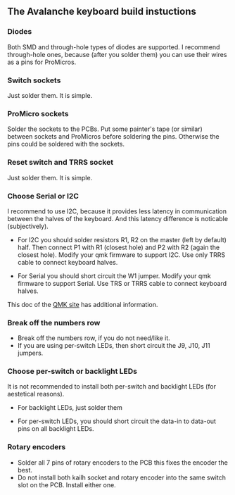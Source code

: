 ## The Avalanche keyboard build instuctions


### Diodes

Both SMD and through-hole types of diodes are supported. I recommend through-hole ones, because (after you solder them)
you can use their wires as a pins for ProMicros.


### Switch sockets

Just solder them. It is simple.


### ProMicro sockets

Solder the sockets to the PCBs. Put some painter's tape (or similar) between sockets and ProMicros before soldering the pins.
Otherwise the pins could be soldered with the sockets.


### Reset switch and TRRS socket

Just solder them. It is simple.


### Choose Serial or I2C
I recommend to use I2C, because it provides less latency in communication between the halves of the
keyboard. And this latency difference is noticable (subjectively).

* For I2C you should solder resistors R1, R2 on the master (left by default) half.
  Then connect P1 with R1 (closest hole) and P2 with R2 (again the closest hole).
  Modify your qmk firmware to support I2C.
  Use only TRRS cable to connect keyboard halves.

* For Serial you should short circuit the W1 jumper. Modify your qmk firmware to support Serial.
  Use TRS or TRRS cable to connect keyboard halves.

This doc of the [QMK site](https://beta.docs.qmk.fm/using-qmk/hardware-features/feature_split_keyboard) has
additional information.


### Break off the numbers row

* Break off the numbers row, if you do not need/like it.
* If you are using per-switch LEDs, then short circuit the J9, J10, J11 jumpers.


### Choose per-switch or backlight LEDs
It is not recommended to install both per-switch and backlight LEDs (for aestetical reasons).

* For backlight LEDs, just solder them

* For per-switch LEDs, you should short circuit the data-in to data-out pins on all backlight LEDs.


### Rotary encoders

* Solder all 7 pins of rotary encoders to the PCB this fixes the encoder the best.
* Do not install both kailh socket and rotary encoder into the same switch slot on the PCB. Install either one.
